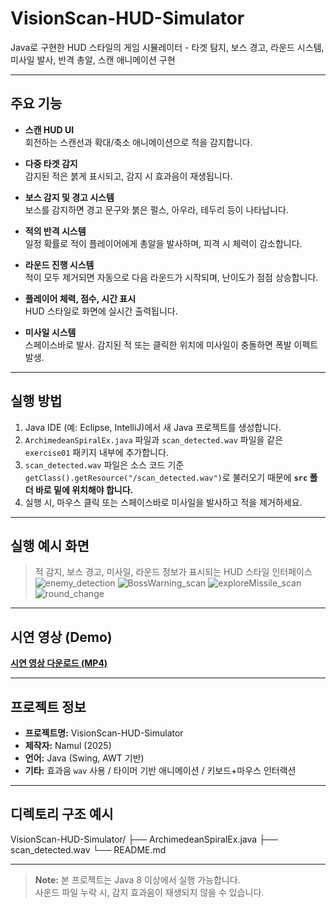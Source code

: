 # VisionScan-HUD-Simulator
Java로 구현한 HUD 스타일의 게임 시뮬레이터 - 타겟 탐지, 보스 경고, 라운드 시스템, 미사일 발사, 반격 총알, 스캔 애니메이션 구현

---

## 주요 기능

- **스캔 HUD UI**  
  회전하는 스캔선과 확대/축소 애니메이션으로 적을 감지합니다.

- **다중 타겟 감지**  
  감지된 적은 붉게 표시되고, 감지 시 효과음이 재생됩니다.

- **보스 감지 및 경고 시스템**  
  보스를 감지하면 경고 문구와 붉은 펄스, 아우라, 테두리 등이 나타납니다.

- **적의 반격 시스템**  
  일정 확률로 적이 플레이어에게 총알을 발사하며, 피격 시 체력이 감소합니다.

- **라운드 진행 시스템**  
  적이 모두 제거되면 자동으로 다음 라운드가 시작되며, 난이도가 점점 상승합니다.

- **플레이어 체력, 점수, 시간 표시**  
  HUD 스타일로 화면에 실시간 출력됩니다.

- **미사일 시스템**  
  스페이스바로 발사. 감지된 적 또는 클릭한 위치에 미사일이 충돌하면 폭발 이펙트 발생.

---

## 실행 방법

1. Java IDE (예: Eclipse, IntelliJ)에서 새 Java 프로젝트를 생성합니다.
2. `ArchimedeanSpiralEx.java` 파일과 `scan_detected.wav` 파일을 같은 `exercise01` 패키지 내부에 추가합니다.
3. `scan_detected.wav` 파일은 소스 코드 기준 `getClass().getResource("/scan_detected.wav")`로 불러오기 때문에 **`src` 폴더 바로 밑에 위치해야 합니다.**
4. 실행 시, 마우스 클릭 또는 스페이스바로 미사일을 발사하고 적을 제거하세요.

---

## 실행 예시 화면

> 적 감지, 보스 경고, 미사일, 라운드 정보가 표시되는 HUD 스타일 인터페이스
![enemy_detection](https://github.com/user-attachments/assets/a8119ee2-15c5-4bef-b340-a50097a98aa6)
> ![BossWarning_scan](https://github.com/user-attachments/assets/3c761c2f-fb65-4afb-9d8f-2f8f6d6108d7)
> ![exploreMissile_scan](https://github.com/user-attachments/assets/3913169d-0b04-448f-8c30-0d5d362ee564)
![round_change](https://github.com/user-attachments/assets/1ac44cf2-7a00-47fd-8a0d-7d52a32fdb15)

---

## 시연 영상 (Demo)

[**시연 영상 다운로드 (MP4)**](https://github.com/user-attachments/assets/92bee40d-cd68-4646-ae97-29b9661cf4d4)

---

## 프로젝트 정보

- **프로젝트명:** VisionScan-HUD-Simulator
- **제작자:** Namul (2025)
- **언어:** Java (Swing, AWT 기반)
- **기타:** 효과음 `wav` 사용 / 타이머 기반 애니메이션 / 키보드+마우스 인터랙션

---

## 디렉토리 구조 예시

VisionScan-HUD-Simulator/
├── ArchimedeanSpiralEx.java
├── scan_detected.wav
└── README.md

---

> **Note:** 본 프로젝트는 Java 8 이상에서 실행 가능합니다.  
> 사운드 파일 누락 시, 감지 효과음이 재생되지 않을 수 있습니다.
